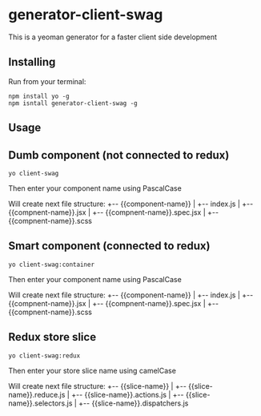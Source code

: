 # generator-client-swag

This is a yeoman generator for a faster client side development

## Installing

Run from your terminal:

```{r, engine='bash'}
npm install yo -g
npm isntall generator-client-swag -g
```

## Usage

## Dumb component (not connected to redux)

```{r, engine='bash'}
yo client-swag
```

Then enter your component name using PascalCase

Will create next file structure:
+-- {{component-name}}
|   +-- index.js
|   +-- {{compnent-name}}.jsx
|   +-- {{compnent-name}}.spec.jsx
|   +-- {{compnent-name}}.scss

## Smart component (connected to redux)

```{r, engine='bash'}
yo client-swag:container
```

Then enter your component name using PascalCase

Will create next file structure:
+-- {{component-name}}
|   +-- index.js
|   +-- {{compnent-name}}.jsx
|   +-- {{compnent-name}}.spec.jsx
|   +-- {{compnent-name}}.scss

## Redux store slice

```{r, engine='bash'}
yo client-swag:redux
```

Then enter your store slice name using camelCase

Will create next file structure:
+-- {{slice-name}}
|   +-- {{slice-name}}.reduce.js
|   +-- {{slice-name}}.actions.js
|   +-- {{slice-name}}.selectors.js
|   +-- {{slice-name}}.dispatchers.js
